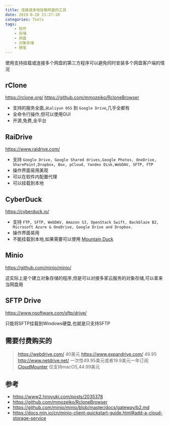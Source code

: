 ```yaml
---
title: 连接或本地挂载网盘的工具
date: 2019-8-20 21:27:10
categories: Tools
tags:
    - 软件
    - 存储
    - 网盘
    - 对象存储
    - 随笔
---
```


使用支持挂载或连接多个网盘的第三方程序可以避免同时安装多个网盘客户端的情况

<!--more-->

## rClone

https://rclone.org/
https://github.com/mmozeiko/RcloneBrowser

- 支持的服务全面,从``aliyun OSS`` 到 ``Google Drive``,几乎全都有
- 全命令行操作,但可以使用GUI
- 开源,免费,全平台

## RaiDrive

https://www.raidrive.com/

- 支持 ``Google Drive, Google Shared drives,Google Photos, OneDrive, SharePoint,Dropbox, Box, pCloud, Yandex Disk,WebDAV, SFTP, FTP``
- 操作界面易用美观
- 可以在软件内配置代理
- 可以挂载到本地

## CyberDuck

https://cyberduck.io/

- 支持 ``FTP, SFTP, WebDAV, Amazon S3, OpenStack Swift, Backblaze B2, Microsoft Azure & OneDrive, Google Drive and Dropbox.``
- 操作界面易用
- 不能挂载到本地,如果需要可以使用 [Mountain Duck](https://mountainduck.io/)

## Minio

https://github.com/minio/minio/

这实际上是个建立对象存储的程序,但是可以对接多家云服务的对象存储,可以拿来当网盘用

## SFTP Drive

https://www.nsoftware.com/sftp/drive/

只能将SFTP挂载到Windows硬盘,也就是只支持SFTP


## 需要付费购买的

> https://webdrive.com/ 40美元
> https://www.expandrive.com/ 49.95
> http://www.netdrive.net/ 一次性49.95美元或者19.9美元一年订阅
> [CloudMounter](https://cloudmounter.net/) 仅支持macOS,44.99美元

## 参考

- https://www2.hiroyuki.com/posts/2035378
- https://github.com/mmozeiko/RcloneBrowser
- https://github.com/minio/minio/blob/master/docs/gateway/b2.md
- https://docs.min.io/cn/minio-client-quickstart-guide.html#add-a-cloud-storage-service